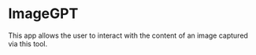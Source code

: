 # ImageGPT
This app allows the user to interact with the content of an image captured via this tool.
